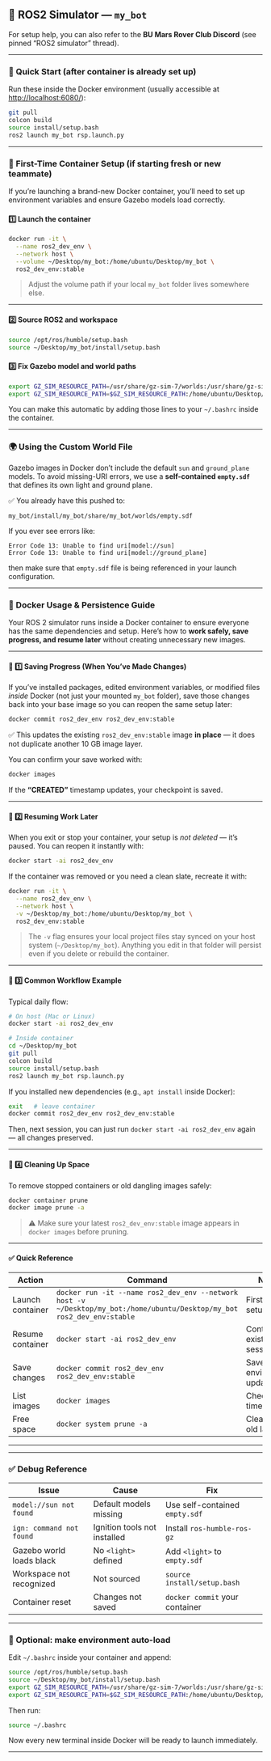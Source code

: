 

## 🦾 ROS2 Simulator — `my_bot`

For setup help, you can also refer to the **BU Mars Rover Club Discord** (see pinned “ROS2 simulator” thread).

---

### 🚀 Quick Start (after container is already set up)

Run these inside the Docker environment (usually accessible at [http://localhost:6080/](http://localhost:6080/)):

```bash
git pull
colcon build
source install/setup.bash
ros2 launch my_bot rsp.launch.py
```

---

### 🧱 First-Time Container Setup (if starting fresh or new teammate)

If you’re launching a brand-new Docker container, you’ll need to set up environment variables and ensure Gazebo models load correctly.

#### 1️⃣ Launch the container

```bash
docker run -it \
  --name ros2_dev_env \
  --network host \
  --volume ~/Desktop/my_bot:/home/ubuntu/Desktop/my_bot \
  ros2_dev_env:stable
```

> Adjust the volume path if your local `my_bot` folder lives somewhere else.

---

#### 2️⃣ Source ROS2 and workspace

```bash
source /opt/ros/humble/setup.bash
source ~/Desktop/my_bot/install/setup.bash
```

#### 3️⃣ Fix Gazebo model and world paths

```bash
export GZ_SIM_RESOURCE_PATH=/usr/share/gz-sim-7/worlds:/usr/share/gz-sim-7/models
export GZ_SIM_RESOURCE_PATH=$GZ_SIM_RESOURCE_PATH:/home/ubuntu/Desktop/my_bot/install/my_bot/share/my_bot/worlds
```

You can make this automatic by adding those lines to your `~/.bashrc` inside the container.

---

### 🌍 Using the Custom World File

Gazebo images in Docker don’t include the default `sun` and `ground_plane` models.
To avoid missing-URI errors, we use a **self-contained `empty.sdf`** that defines its own light and ground plane.

✅ You already have this pushed to:

```
my_bot/install/my_bot/share/my_bot/worlds/empty.sdf
```

If you ever see errors like:

```
Error Code 13: Unable to find uri[model://sun]
Error Code 13: Unable to find uri[model://ground_plane]
```

then make sure that `empty.sdf` file is being referenced in your launch configuration.

---



### 🐋 Docker Usage & Persistence Guide

Your ROS 2 simulator runs inside a Docker container to ensure everyone has the same dependencies and setup.
Here’s how to **work safely, save progress, and resume later** without creating unnecessary new images.

---

#### 💾 1️⃣ Saving Progress (When You’ve Made Changes)

If you’ve installed packages, edited environment variables, or modified files *inside* Docker (not just your mounted `my_bot` folder),
save those changes back into your base image so you can reopen the same setup later:

```bash
docker commit ros2_dev_env ros2_dev_env:stable
```

✅ This updates the existing `ros2_dev_env:stable` image **in place** — it does not duplicate another 10 GB image layer.

You can confirm your save worked with:

```bash
docker images
```

If the **“CREATED”** timestamp updates, your checkpoint is saved.

---

#### 🧱 2️⃣ Resuming Work Later

When you exit or stop your container, your setup is *not deleted* — it’s paused.
You can reopen it instantly with:

```bash
docker start -ai ros2_dev_env
```

If the container was removed or you need a clean slate, recreate it with:

```bash
docker run -it \
  --name ros2_dev_env \
  --network host \
  -v ~/Desktop/my_bot:/home/ubuntu/Desktop/my_bot \
  ros2_dev_env:stable
```

> The `-v` flag ensures your local project files stay synced on your host system (`~/Desktop/my_bot`).
> Anything you edit in that folder will persist even if you delete or rebuild the container.

---

#### 🧰 3️⃣ Common Workflow Example

Typical daily flow:

```bash
# On host (Mac or Linux)
docker start -ai ros2_dev_env

# Inside container
cd ~/Desktop/my_bot
git pull
colcon build
source install/setup.bash
ros2 launch my_bot rsp.launch.py
```

If you installed new dependencies (e.g., `apt install` inside Docker):

```bash
exit   # leave container
docker commit ros2_dev_env ros2_dev_env:stable
```

Then, next session, you can just run `docker start -ai ros2_dev_env` again — all changes preserved.

---

#### 🧼 4️⃣ Cleaning Up Space

To remove stopped containers or old dangling images safely:

```bash
docker container prune
docker image prune -a
```

> ⚠️ Make sure your latest `ros2_dev_env:stable` image appears in `docker images` before pruning.

---

#### ✅ Quick Reference

| Action           | Command                                                                                                                 | Notes                     |
| ---------------- | ----------------------------------------------------------------------------------------------------------------------- | ------------------------- |
| Launch container | `docker run -it --name ros2_dev_env --network host -v ~/Desktop/my_bot:/home/ubuntu/Desktop/my_bot ros2_dev_env:stable` | First time setup          |
| Resume container | `docker start -ai ros2_dev_env`                                                                                         | Continue existing session |
| Save changes     | `docker commit ros2_dev_env ros2_dev_env:stable`                                                                        | Save environment updates  |
| List images      | `docker images`                                                                                                         | Check save time           |
| Free space       | `docker system prune -a`                                                                                                | Clean up old layers       |


---

---

### ✅ Debug Reference

| Issue                    | Cause                        | Fix                            |
| ------------------------ | ---------------------------- | ------------------------------ |
| `model://sun not found`  | Default models missing       | Use self-contained `empty.sdf` |
| `ign: command not found` | Ignition tools not installed | Install `ros-humble-ros-gz`    |
| Gazebo world loads black | No `<light>` defined         | Add `<light>` to `empty.sdf`   |
| Workspace not recognized | Not sourced                  | `source install/setup.bash`    |
| Container reset          | Changes not saved            | `docker commit` your container |

---

### 🧩 Optional: make environment auto-load

Edit `~/.bashrc` inside your container and append:

```bash
source /opt/ros/humble/setup.bash
source ~/Desktop/my_bot/install/setup.bash
export GZ_SIM_RESOURCE_PATH=/usr/share/gz-sim-7/worlds:/usr/share/gz-sim-7/models
export GZ_SIM_RESOURCE_PATH=$GZ_SIM_RESOURCE_PATH:/home/ubuntu/Desktop/my_bot/install/my_bot/share/my_bot/worlds
```

Then run:

```bash
source ~/.bashrc
```

Now every new terminal inside Docker will be ready to launch immediately.

---
